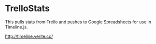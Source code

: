 TrelloStats
===========

This pulls stats from Trello and pushes to Google Spreadsheets for use in Timeline.js.

http://timeline.verite.co/
